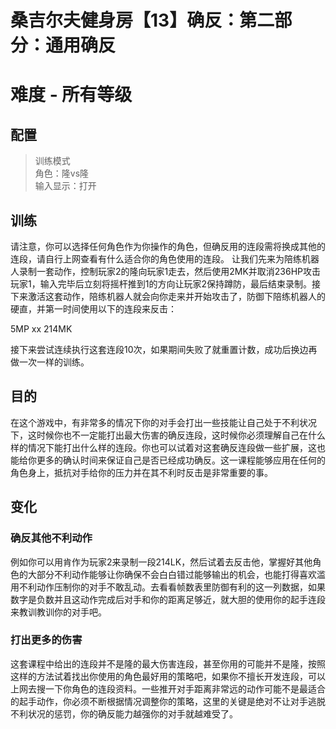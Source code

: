 # 桑吉尔夫健身房【13】确反：第二部分：通用确反
# 难度 - 所有等级
## 配置
> 训练模式  
> 角色：隆vs隆  
> 输入显示：打开  

## 训练
请注意，你可以选择任何角色作为你操作的角色，但确反用的连段需将换成其他的连段，请自行上网查看有什么适合你的角色使用的连段。
让我们先来为陪练机器人录制一套动作，控制玩家2的隆向玩家1走去，然后使用2MK并取消236HP攻击玩家1，输入完毕后立刻将摇杆推到1的方向让玩家2保持蹲防，最后结束录制。接下来激活这套动作，陪练机器人就会向你走来并开始攻击了，防御下陪练机器人的硬直，并第一时间使用以下的连段来反击：

5MP xx 214MK

接下来尝试连续执行这套连段10次，如果期间失败了就重置计数，成功后换边再做一次一样的训练。

## 目的
在这个游戏中，有非常多的情况下你的对手会打出一些技能让自己处于不利状况下，这时候你也不一定能打出最大伤害的确反连段，这时候你必须理解自己在什么样的情况下能打出什么样的连段。你也可以试着对这套确反连段做一些扩展，这也能给你更多的确认时间来保证自己是否已经成功确反。这一课程能够应用在任何的角色身上，抵抗对手给你的压力并在其不利时反击是非常重要的事。

## 变化
### 确反其他不利动作
例如你可以用肯作为玩家2来录制一段214LK，然后试着去反击他，掌握好其他角色的大部分不利动作能够让你确保不会白白错过能够输出的机会，也能打得喜欢滥用不利动作压制你的对手不敢乱动。去看看帧数表里防御有利的这一列数据，如果数字是负数并且这动作完成后对手和你的距离足够近，就大胆的使用你的起手连段来教训教训你的对手吧。

### 打出更多的伤害
这套课程中给出的连段并不是隆的最大伤害连段，甚至你用的可能并不是隆，按照这样的方法试着找出你使用的角色最好用的策略吧，如果你不擅长开发连段，可以上网去搜一下你角色的连段资料。一些推开对手距离非常远的动作可能不是最适合的起手动作，你必须不断根据情况调整你的策略，这里的关键是绝对不让对手逃脱不利状况的惩罚，你的确反能力越强你的对手就越难受了。
